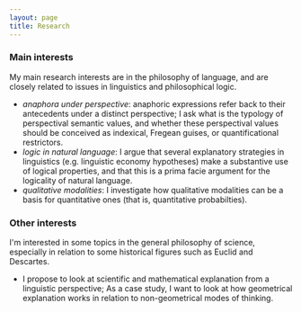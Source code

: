 ```yaml
---
layout: page
title: Research
---
```


### Main interests 

My main research interests are in the philosophy of language, and are closely related to issues in linguistics and philosophical logic.  

+ *anaphora under perspective*: anaphoric expressions refer back to their antecedents under a distinct perspective; I ask what is the typology of perspectival semantic values, and whether these perspectival values should be conceived as indexical, Fregean guises, or quantificational restrictors. 
+ *logic in natural language*: I argue that several explanatory strategies in linguistics (e.g. linguistic economy hypotheses) make a substantive use of logical properties, and that this is a prima facie argument for the logicality of natural language.
+ *qualitative modalities*: I investigate how qualitative modalities can be a basis for quantitative ones (that is, quantitative probabilties). 


### Other interests

I'm interested in some topics in the general philosophy of science, especially in relation to some historical figures such as Euclid and Descartes. 

+ I propose to look at scientific and mathematical explanation from a linguistic perspective; As a case study, I want to look at how geometrical explanation works in relation to non-geometrical modes of thinking. 
